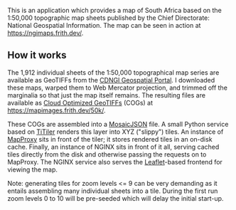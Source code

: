 This is an application which provides a map of South Africa based on the 1:50,000 topographic map sheets published by the Chief Directorate: National Geospatial Information. The map can be seen in action at https://ngimaps.frith.dev/.

## How it works

The 1,912 individual sheets of the 1:50,000 topographical map series are available as GeoTIFFs from the [CDNGI Geospatial Portal](http://www.cdngiportal.co.za/cdngiportal/). I downloaded these maps, warped them to Web Mercator projection, and trimmed off the marginalia so that just the map itself remains. The resulting files are available as [Cloud Optimized GeoTIFFs](https://www.cogeo.org/) (COGs) at https://mapimages.frith.dev/50k/.

These COGs are assembled into a [MosaicJSON](https://github.com/developmentseed/mosaicjson-spec) file. A small Python service based on [TiTiler](https://developmentseed.org/titiler/) renders this layer into XYZ ("slippy") tiles. An instance of [MapProxy](https://mapproxy.org/) sits in front of the tiler; it stores rendered tiles in an on-disk cache. Finally, an instance of NGINX sits in front of it all, serving cached tiles directly from the disk and otherwise passing the requests on to MapProxy. The NGINX service also serves the [Leaflet](https://leafletjs.com/)-based frontend for viewing the map.

Note: generating tiles for zoom levels <= 9 can be very demanding as it entails assembling many individual sheets into a tile. During the first run zoom levels 0 to 10 will be pre-seeded which will delay the initial start-up.
